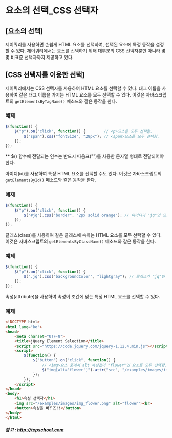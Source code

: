 # 요소의 선택_CSS 선택자

## [요소의 선택]
  제이쿼리를 사용하면 손쉽게 HTML 요소를 선택하여, 선택된 요소에 특정 동작을 설정할 수 있다.
제이쿼리에서는 요소를 선택하기 위해 대부분의 CSS 선택자뿐만 아니라 몇몇 비표준 선택자까지 제공하고 있다.


## [CSS 선택자를 이용한 선택]
  제이쿼리에서는 CSS 선택자를 사용하여 HTML 요소를 선택할 수 있다.
태그 이름을 사용하여 같은 태그 이름을 가지는 HTML 요소를 모두 선택할 수 있다.
이것은 자바스크립트의 `getElementsByTagName()` 메소드와 같은 동작을 한다.

### 예제
~~~javascript
$(function() {
    $("p").on("click", function() {        // <p>요소를 모두 선택함.
        $("span").css("fontSize", "28px"); // <span>요소를 모두 선택함.
    });
});
~~~

** $() 함수에 전달되는 인수는 반드시 따옴표("")를 사용한 문자열 형태로 전달되어야 한다.

  아이디(id)를 사용하여 특정 HTML 요소를 선택할 수도 있다.
이것은 자바스크립트의 `getElementsById()` 메소드와 같은 동작을 한다.

### 예제
~~~javascript
$(function() {
    $("p").on("click", function() {
        $("#jq").css("border", "2px solid orange"); // 아이디가 "jq"인 요소를 선택함.
    });
});
~~~

  클래스(class)를 사용하여 같은 클래스에 속하는 HTML 요소를 모두 선택할 수 있다.
이것은 자바스크립트의 `getElementsByClassName()` 메소드와 같은 동작을 한다.

### 예제
~~~javascript
$(function() {
    $("p").on("click", function() {
        $(".jq").css("backgroundColor", "lightgray"); // 클래스가 "jq"인 요소를 모두 선택함.
    });
});
~~~

  속성(attribute)을 사용하여 속성이 조건에 맞는 특정 HTML 요소를 선택할 수 있다.

### 예제
~~~HTML
<!DOCTYPE html>
<html lang="ko">
<head>
	<meta charset="UTF-8">
	<title>jQuery Element Selection</title>
	<script src="https://code.jquery.com/jquery-1.12.4.min.js"></script>
	<script>
		$(function() {
			$("button").on("click", function() {
				// <img>요소 중에서 alt 속성값이 "flower"인 요소를 모두 선택함.
				$("img[alt='flower']").attr("src", "/examples/images/img_monalisa.png");
			});
		});
	</script>
</head>
<body>
	<h1>속성 선택자</h1>
	<img src="/examples/images/img_flower.png" alt="flower"><br>
	<button>속성을 바꾸죠!!</button>
</body>
</html>
~~~




##### 참고 : http://tcpschool.com
